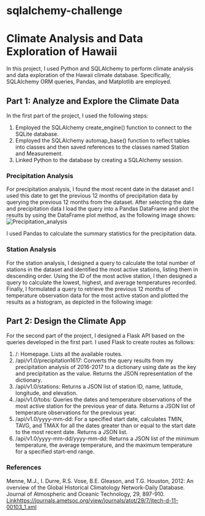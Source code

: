 # sqlalchemy-challenge

#  Climate Analysis and Data Exploration of Hawaii 

In this project, I used Python and SQLAlchemy to perform climate analysis and data exploration of the Hawaii climate database. Specifically, SQLAlchemy ORM queries, Pandas, and Matplotlib are employed.

##  Part 1: Analyze and Explore the Climate Data 

In the first part of the project, I used the following steps:

1.	Employed the SQLAlchemy create_engine() function to connect to the SQLite database.
2.	Employed the SQLAlchemy automap_base() function to reflect tables into classes and then saved references to the classes named Station and Measurement.
3.	Linked Python to the database by creating a SQLAlchemy session.


###  Precipitation Analysis 

For precipitation analysis, I found the most recent date in the dataset and I used this date to get the previous 12 months of precipitation data by querying the previous 12 months from the dataset. After selecting the date and precipitation data I load the query into a Pandas DataFrame and plot the results by using the DataFrame plot method, as the following image shows:
![Precipitation_analysis](https://github.com/MarcoN16/sqlalchemy-challenge/assets/150491559/968e485f-e4ca-4762-ab4a-b34476317921)

I used Pandas to calculate the summary statistics for the precipitation data. 

###  Station Analysis 

For the station analysis, I designed a query to calculate the total number of stations in the dataset and identified the most active stations, listing them in descending order. Using the ID of the most active station, I then designed a query to calculate the lowest, highest, and average temperatures recorded. Finally, I formulated a query to retrieve the previous 12 months of temperature observation data for the most active station and plotted the results as a histogram, as depicted in the following image:


## Part 2: Design the Climate App

For the second part of the project, I designed a Flask API based on the queries developed in the first part. I used Flask to create routes as follows:

1. /: Homepage. Lists all the available routes.
2. /api/v1.0/precipitation1617: Converts the query results from my precipitation analysis of 2016-2017 to a dictionary using date as the key and precipitation as the value.     Returns the JSON representation of the dictionary.
3. /api/v1.0/stations: Returns a JSON list of station ID, name, latitude, longitude, and elevation.
4. /api/v1.0/tobs: Queries the dates and temperature observations of the most active station for the previous year of data. Returns a JSON list of temperature observations     for the previous year.
5. /api/v1.0/yyyy-mm-dd: For a specified start date, calculates TMIN, TAVG, and TMAX for all the dates greater than or equal to the start date to the most recent date.         Returns a JSON list.
6. /api/v1.0/yyyy-mm-dd/yyyy-mm-dd: Returns a JSON list of the minimum temperature, the average temperature, and the maximum temperature for a specified start-end range.


### References
Menne, M.J., I. Durre, R.S. Vose, B.E. Gleason, and T.G. Houston, 2012: An overview of the Global Historical Climatology Network-Daily Database. Journal of Atmospheric and Oceanic Technology, 29, 897-910. [Link](https://journals.ametsoc.org/view/journals/atot/29/7/jtech-d-11-00103_1.xml)https://journals.ametsoc.org/view/journals/atot/29/7/jtech-d-11-00103_1.xml
